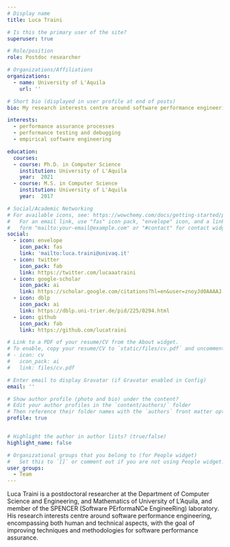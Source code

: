 ```yaml
---
# Display name
title: Luca Traini

# Is this the primary user of the site?
superuser: true

# Role/position
role: Postdoc researcher

# Organizations/Affiliations
organizations:
  - name: University of L'Aquila
    url: ''

# Short bio (displayed in user profile at end of posts)
bio: My research interests centre around software performance engineering, encompassing both human and technical aspects, with the goal of improving techniques and methodologies for software performance assurance.

interests:
  - performance assurance processes
  - performance testing and debugging
  - empirical software engineering

education:
  courses:
  - course: Ph.D. in Computer Science
    institution: University of L'Aquila
    year:  2021
  - course: M.S. in Computer Science
    institution: University of L'Aquila
    year:  2017

# Social/Academic Networking
# For available icons, see: https://wowchemy.com/docs/getting-started/page-builder/#icons
#   For an email link, use "fas" icon pack, "envelope" icon, and a link in the
#   form "mailto:your-email@example.com" or "#contact" for contact widget.
social:
  - icon: envelope
    icon_pack: fas
    link: 'mailto:luca.traini@univaq.it'
  - icon: twitter
    icon_pack: fab
    link: https://twitter.com/lucaaatraini
  - icon: google-scholar
    icon_pack: ai
    link: https://scholar.google.com/citations?hl=en&user=znoyJd0AAAAJ
  - icon: dblp
    icon_pack: ai
    link: https://dblp.uni-trier.de/pid/225/0294.html
  - icon: github
    icon_pack: fab
    link: https://github.com/lucatraini

# Link to a PDF of your resume/CV from the About widget.
# To enable, copy your resume/CV to `static/files/cv.pdf` and uncomment the lines below.
# - icon: cv
#   icon_pack: ai
#   link: files/cv.pdf

# Enter email to display Gravatar (if Gravatar enabled in Config)
email: ''

# Show author profile (photo and bio) under the content?
# Edit your author profiles in the `content/authors/` folder
# Then reference their folder names with the `authors` front matter option above
profile: true


# Highlight the author in author lists? (true/false)
highlight_name: false

# Organizational groups that you belong to (for People widget)
#   Set this to `[]` or comment out if you are not using People widget.
user_groups:
  - Team
---
```


Luca Traini is a postdoctoral researcher at the Department of Computer Science 
and Engineering, and Mathematics of University of L’Aquila, and member of the 
SPENCER (Software PErformaNCe EngineeRing) laboratory. His research interests 
centre around software performance engineering, encompassing both human and 
technical aspects, with the goal of improving techniques and methodologies for 
software performance assurance.
